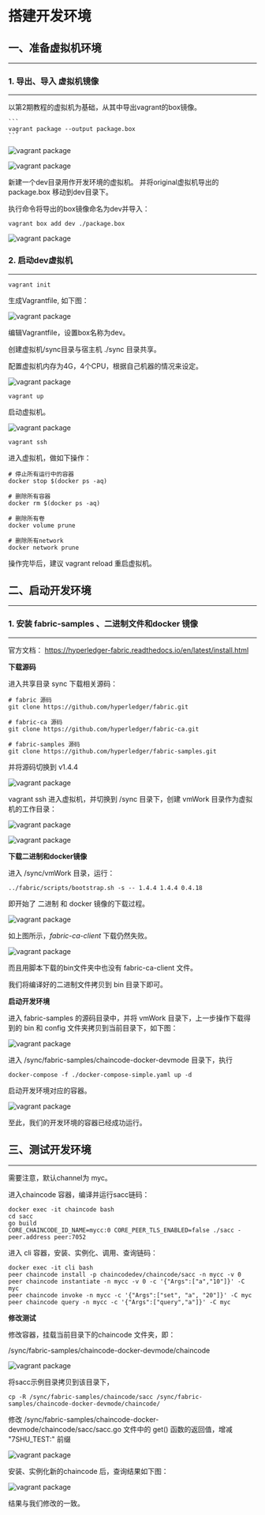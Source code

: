 

# 搭建开发环境



## 一、准备虚拟机环境
---

### 1. 导出、导入 虚拟机镜像
---

以第2期教程的虚拟机为基础，从其中导出vagrant的box镜像。


    ```
    vagrant package --output package.box
    ```

![vagrant package](./images/04_v_package.png)






![vagrant package](./images/04_v_mv_pkg.png)

新建一个dev目录用作开发环境的虚拟机。 并将original虚拟机导出的 package.box 移动到dev目录下。


执行命令将导出的box镜像命名为dev并导入：

```
vagrant box add dev ./package.box
```

![vagrant package](./images/04_v_box_list.png)



### 2. 启动dev虚拟机
---

```
vagrant init 
```

生成Vagrantfile, 如下图：

![vagrant package](./images/04_v_init.png)


编辑Vagrantfile，设置box名称为dev。

创建虚拟机/sync目录与宿主机 ./sync 目录共享。

配置虚拟机内存为4G，4个CPU，根据自己机器的情况来设定。

![vagrant package](./images/04_v_edit.png)


```
vagrant up
```

启动虚拟机。


![vagrant package](./images/04_v_up.png)


```
vagrant ssh
```

进入虚拟机，做如下操作：

```
# 停止所有运行中的容器
docker stop $(docker ps -aq)

# 删除所有容器
docker rm $(docker ps -aq)

# 删除所有卷
docker volume prune

# 删除所有network
docker network prune

```

操作完毕后，建议 vagrant reload 重启虚拟机。



## 二、启动开发环境
---


### 1. 安装 fabric-samples 、二进制文件和docker 镜像
---


官方文档： https://hyperledger-fabric.readthedocs.io/en/latest/install.html


**下载源码**

进入共享目录 sync 下载相关源码：

```
# fabric 源码
git clone https://github.com/hyperledger/fabric.git

# fabric-ca 源码
git clone https://github.com/hyperledger/fabric-ca.git

# fabric-samples 源码
git clone https://github.com/hyperledger/fabric-samples.git
```

并将源码切换到 v1.4.4

![vagrant package](./images/04_sync_list.png)


vagrant ssh  进入虚拟机，并切换到  /sync 目录下，创建 vmWork 目录作为虚拟机的工作目录：

![vagrant package](./images/04_sync_create.png)

![vagrant package](./images/04_inner_list.png)


**下载二进制和docker镜像**


进入 /sync/vmWork 目录，运行：

```
../fabric/scripts/bootstrap.sh -s -- 1.4.4 1.4.4 0.4.18
```

即开始了 二进制 和 docker 镜像的下载过程。

![vagrant package](./images/04_in_download.png)


如上图所示，*fabric-ca-client* 下载仍然失败。


![vagrant package](./images/04_fix_ca.png)


而且用脚本下载的bin文件夹中也没有 fabric-ca-client  文件。

我们将编译好的二进制文件拷贝到 bin 目录下即可。


**启动开发环境**

进入 fabric-samples 的源码目录中，并将 vmWork 目录下，上一步操作下载得到的 bin 和 config 文件夹拷贝到当前目录下，如下图：

![vagrant package](./images/04_up_cp.png)


进入  /sync/fabric-samples/chaincode-docker-devmode  目录下，执行

```
docker-compose -f ./docker-compose-simple.yaml up -d
```

启动开发环境对应的容器。

![vagrant package](./images/04_up_start.png)


至此，我们的开发环境的容器已经成功运行。


## 三、测试开发环境
---

需要注意，默认channel为 myc。


进入chaincode 容器，编译并运行sacc链码：

```
docker exec -it chaincode bash
cd sacc
go build
CORE_CHAINCODE_ID_NAME=mycc:0 CORE_PEER_TLS_ENABLED=false ./sacc -peer.address peer:7052
```

进入 cli 容器，安装、实例化、调用、查询链码：

```
docker exec -it cli bash
peer chaincode install -p chaincodedev/chaincode/sacc -n mycc -v 0
peer chaincode instantiate -n mycc -v 0 -c '{"Args":["a","10"]}' -C myc
peer chaincode invoke -n mycc -c '{"Args":["set", "a", "20"]}' -C myc
peer chaincode query -n mycc -c '{"Args":["query","a"]}' -C myc
```


**修改测试**

修改容器，挂载当前目录下的chaincode 文件夹，即：

/sync/fabric-samples/chaincode-docker-devmode/chaincode


![vagrant package](./images/04_t_mount.png)


将sacc示例目录拷贝到该目录下，

```
cp -R /sync/fabric-samples/chaincode/sacc /sync/fabric-samples/chaincode-docker-devmode/chaincode/
```

修改 /sync/fabric-samples/chaincode-docker-devmode/chaincode/sacc/sacc.go 文件中的 
get() 函数的返回值，增减 "7SHU_TEST:" 前缀

![vagrant package](./images/04_t_mod.png)

安装、实例化新的chaincode 后，查询结果如下图：

![vagrant package](./images/04_t_done.png)


结果与我们修改的一致。

